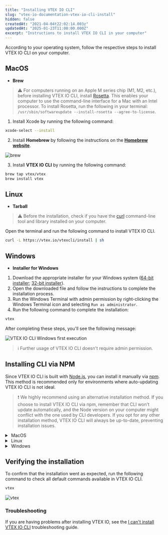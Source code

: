 ```yaml
---
title: "Installing VTEX IO CLI"
slug: "vtex-io-documentation-vtex-io-cli-install"
hidden: false
createdAt: "2021-04-04t22:02:14.003z"
updatedAt: "2025-01-23T11:00:00.000Z"
excerpt: "Instructions to install VTEX IO CLI in your computer"
---
```


According to your operating system, follow the respective steps to install VTEX IO CLI on your computer.

## MacOS

- **Brew**

> ⚠️ For computers running on an Apple M series chip (M1, M2, etc.), before installing VTEX IO CLI, install [Rosetta](https://support.apple.com/en-us/HT211861). This enables your computer to use the command-line interface for a Mac with an Intel processor. To install Rosetta, run the following in your terminal: `/usr/sbin/softwareupdate --install-rosetta --agree-to-license`.

1. Install Xcode by running the following command:

  ```sh
  xcode-select --install
  ```

2. Install **Homebrew** by following the instructions on the [**Homebrew website**](https://brew.sh/index).

![brew](https://cdn.jsdelivr.net/gh/vtexdocs/dev-portal-content@main/images/vtex-io-documentation-vtex-io-cli-install-0.png)

3. Install **VTEX IO CLI** by running the following command:

  ```sh
  brew tap vtex/vtex
  brew install vtex
  ```

## Linux

- **Tarball**

> ⚠️ Before the installation, check if you have the [curl](https://curl.se/) command-line tool and library installed on your computer.

Open the terminal and run the following command to install VTEX IO CLI.

  ```sh
  curl -L https://vtex.io/vtexcli/install | sh
  ```

## Windows

- **Installer for Windows**

1. Download the appropriate installer for your Windows system ([64-bit installer](https://vtex.io/vtexcli/install/win-x64); [32-bit installer](https://vtex.io/vtexcli/install/win-x32)).
2. Open the downloaded file and follow the instructions to complete the installation process.
3. Run the Windows Terminal with admin permission by right-clicking the Windows Terminal icon and selecting `Run as administrator`.
4. Run the following command to complete the installation:

  ```sh
  vtex
  ```

After completing these steps, you'll see the following message:

![VTEX IO CLI Windows first execution](https://cdn.jsdelivr.net/gh/vtexdocs/dev-portal-content@main/images/vtex-io-documentation-vtex-io-cli-install-1.png)

> ℹ️ Further usage of VTEX IO CLI doesn't require admin permission.

## Installing CLI via NPM

Since VTEX IO CLI is built with [Node.js](https://nodejs.org/en/), you can install it manually via [npm](https://www.npmjs.com/package/vtex). This method is recommended only for environments where auto-updating VTEX IO CLI is not ideal.

> ❗️ We highly recommend using an alternative installation method. If you choose to install VTEX IO CLI via npm, remember that CLI won't update automatically, and the Node version on your computer might conflict with the one used by CLI developers. If you opt for any other installation method, VTEX IO CLI will always be up-to-date, preventing installation issues.

<details>
  <summary><span class="fa fa-apple">&nbsp;</span>MacOS</summary>

  <br>

  1. Install **Homebrew** by following the instructions on the [**Homebrew website**](https://brew.sh/index).

  ![brew](https://cdn.jsdelivr.net/gh/vtexdocs/dev-portal-content@main/images/vtex-io-documentation-vtex-io-cli-install-2.png)

  2. Install **Node.js** via Homebrew by running the following command.

  ```sh
  brew install node
  ```

  3. Then, install **Yarn**.

  ```sh
  brew install yarn
  ```

4. Finally, install **VTEX IO CLI**.

  ```sh
  yarn global add vtex
  ```

<br>
</details>

<details>
  <summary><span class="fa fa-linux">&nbsp;</span>Linux</summary>

<br>

1. Install **Node.js** by running the following command:

  ```sh
  sudo apt install nodejs
  ```

2. Install **Yarn** by following the [Yarn installation](https://classic.yarnpkg.com/en/docs/install#gentoo-stable) for Linux.
3. Install **VTEX IO CLI** by running the following command:

  ```sh
  sudo yarn global add vtex
  ```

<br>
</details>

<details>
  <summary><span class="fa fa-windows">&nbsp;</span>Windows</summary>

<br>

  1. Download and install [**Node.js**](https://nodejs.org/pt-br/download/).
  2. Download and install [**Yarn**](https://classic.yarnpkg.com/en/docs/getting-started).
  3. Run the Windows Terminal with elevated administrator permission by right-clicking the Windows Terminal icon and selecting `Run as administrator`.
  4. Install **VTEX IO CLI** by running the following command.

  ```sh
  yarn global add vtex
  ```

  5. Run the following command to finish the installation.

  ```sh
  vtex
  ```

  After following the steps, this message will appear.

  ![VTEX IO CLI Windows first execution](https://cdn.jsdelivr.net/gh/vtexdocs/dev-portal-content@main/images/vtex-io-documentation-vtex-io-cli-install-3.png)

  You don't have to be in your admin role for the next step.

<br>
</details>

## Verifying the installation

To confirm that the installation went as expected, run the following command to check all default commands available in VTEX IO CLI.

```sh
vtex
```

![vtex](https://cdn.jsdelivr.net/gh/vtexdocs/dev-portal-content@main/images/vtex-io-documentation-vtex-io-cli-install-4.png)

### Troubleshooting

If you are having problems after installing VTEX IO, see the [I can't install VTEX IO CLI](https://developers.vtex.com/docs/troubleshooting/i-cant-install-vtex-io-cli) troubleshooting guide.
